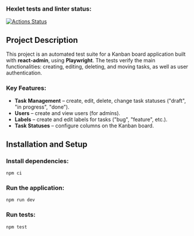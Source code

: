 ### Hexlet tests and linter status:

[![Actions Status](https://github.com/FreeS777/qa-auto-engineer-javascript-project-90/actions/workflows/hexlet-check.yml/badge.svg)](https://github.com/FreeS777/qa-auto-engineer-javascript-project-90/actions)

## Project Description

This project is an automated test suite for a Kanban board application built with **react-admin**, using **Playwright**. The tests verify the main functionalities: creating, editing, deleting, and moving tasks, as well as user authentication.

### Key Features:

- **Task Management** – create, edit, delete, change task statuses ("draft", "in progress", "done").
- **Users** – create and view users (for admins).
- **Labels** – create and edit labels for tasks ("bug", "feature", etc.).
- **Task Statuses** – configure columns on the Kanban board.

## Installation and Setup

### Install dependencies:

```
npm ci
```

### Run the application:

```
npm run dev
```

### Run tests:

```
npm test
```
